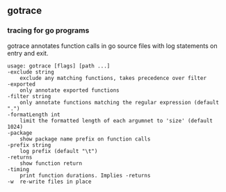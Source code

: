 ## gotrace
### tracing for go programs

gotrace annotates function calls in go source files with log statements on entry and exit.

	usage: gotrace [flags] [path ...]
	-exclude string
		exclude any matching functions, takes precedence over filter
	-exported
		only annotate exported functions
	-filter string
		only annotate functions matching the regular expression (default ".")
	-formatLength int
		limit the formatted length of each argumnet to 'size' (default 1024)
	-package
		show package name prefix on function calls
	-prefix string
		log prefix (default "\t")
	-returns
		show function return
	-timing
		print function durations. Implies -returns
	-w	re-write files in place


